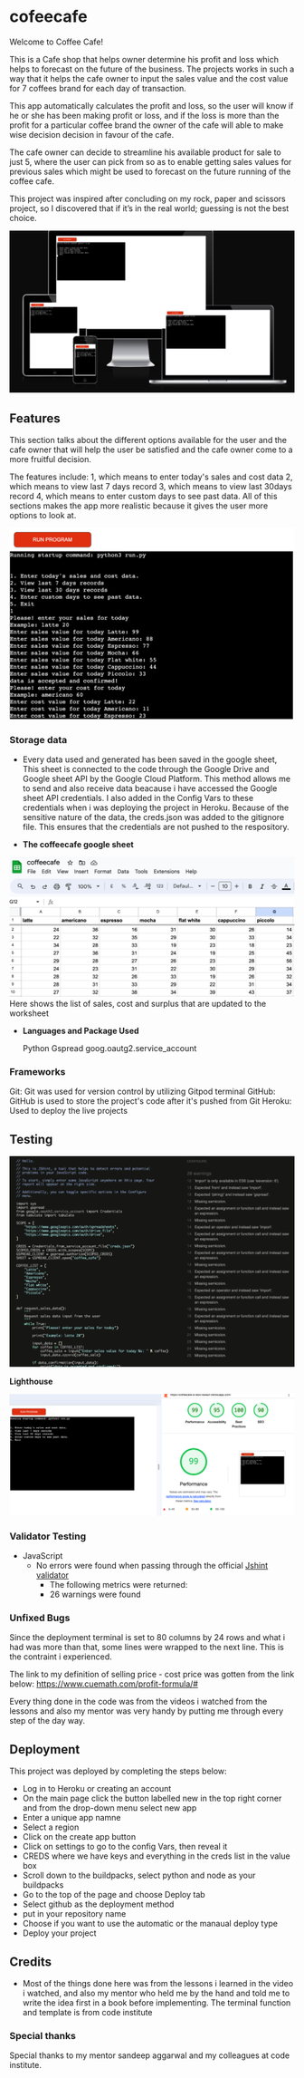 # cofeecafe

Welcome to Coffee Cafe!

This is a Cafe shop that helps owner determine his profit and loss which helps to forecast on the future of the business. The projects works in such a way that it helps the cafe owner to  input the sales value and the cost value for 7 coffees brand for each day of transaction. 

This app automatically calculates the profit and loss, so the user will know if he or she has been making profit or loss, and if the loss is more than the profit for a particular coffee brand the owner of the cafe will able to make wise decision decision in favour of the cafe.

The cafe owner can decide to streamline his available product for sale to just 5, where the user can pick from so as to enable getting sales values for previous sales which might be used to forecast on the future running of the coffee cafe.

This project was inspired after concluding on my rock, paper and scissors project, so I discovered that if it’s in the real world; guessing is not the best choice.

![Responsice Mockup](coffeecafe2.png)


## Features

This section talks about the different options available for the user and the cafe owner that will help the user be satisfied and the cafe owner come to a more fruitful decision. 

The features include: 1, which means to enter today's sales and cost data
                      2, which means to view last 7 days record
                      3, which means to view last 30days record
                      4, which means to enter custom days to see past data.
All of this sections makes the app more realistic because it gives the user more options to look at.

![Responsice Mockup](coffeecafe3.png)


### Storage data

  - Every data used and generated has been saved in the google sheet, This sheet is connected to the code through the  Google Drive and Google sheet API by the Google Cloud Platform. This method allows me to send and also receive data beacause i have accessed the Google sheet API credentials. I also added in the Config Vars to these credentials when i was deploying the project in Heroku. Because of the sensitive nature of the data, the creds.json was added to the gitignore file. This ensures that the credentials are not pushed to the respository.

- __The coffeecafe google sheet__

![Responsice Mockup](coffeecafe.png)
 Here shows the list of sales, cost and surplus that are updated to the worksheet
 
- __Languages and Package Used__
  
    Python
    Gspread
    goog.oautg2.service_account
  


### Frameworks

  Git: Git was used for version control by utilizing Gitpod terminal
  GitHub: GitHub is used to store the project's code after it's pushed from Git
  Heroku: Used to deploy the live projects
  
  
## Testing


![Responsice Mockup](jshinttest.png)


__Lighthouse__
  
  ![Responsice Mockup](lighthouse.png)
  
### Validator Testing


- JavaScript
  - No errors were found when passing through the official [Jshint validator](https://jshint.com/)
    - The following metrics were returned:
    - 26 warnings were found
    
### Unfixed Bugs

Since the deployment terminal is set to 80 columns by 24 rows and what i had was more than that, some lines were wrapped to the next line. This is the contraint i experienced.

The link to my definition of selling price - cost price was gotten from the link below: https://www.cuemath.com/profit-formula/#

Every thing done in the code was from the videos i watched from the lessons and also my mentor was very handy by putting me through every step of the day way.

## Deployment
This project was deployed by completing the steps below:

  - Log in to Heroku or creating an account
  - On the main page click the button labelled new in the top right corner and from the drop-down menu select new app
  - Enter a unique app namne
  - Select a region
  - Click on the create app button
  - Click on settings to go to the config Vars, then reveal it
  - CREDS where we have keys and everything in the creds list in the value box
  - Scroll down to the buildpacks, select python and node as your buildpacks
  - Go to the top of the page and choose Deploy tab
  - Select github as the deployment method
  - put in your repository name
  - Choose if you want to use the automatic or the manaual deploy type
  - Deploy your project


## Credits

- Most of the things done here was from the lessons i learned in the video i watched, and also my mentor who held me by the hand and told me to write the idea first in a book before implementing. The terminal function and template is from code institute


### Special thanks
Special thanks to my mentor sandeep aggarwal and my colleagues at code institute.




